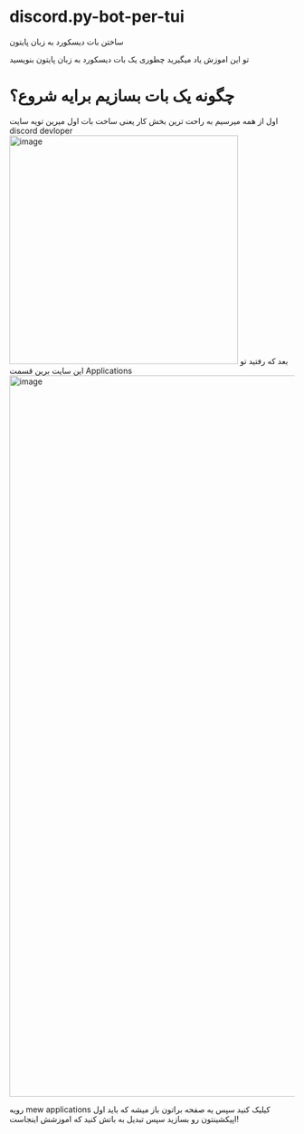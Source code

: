 # discord.py-bot-per-tui
ساختن بات دیسکورد به زبان پایتون


تو این اموزش یاد میگیرید چطوری یک بات دیسکورد به زبان پایتون بنویسید



# چگونه یک بات بسازیم برایه شروع؟

اول از همه میرسیم به راحت ترین بخش کار یعنی ساخت بات اول میرین تویه سایت discord devloper
<img width="404" alt="image" src="https://github.com/sersViu/discord.py-bot-pers/assets/133254907/7309309b-e5be-40de-b8b1-74591fccd328">
بعد که رفتید تو این سایت برین قسمت Applications 
<img width="1274" alt="image" src="https://github.com/sersViu/discord.py-bot-pers/assets/133254907/5a4fb4b7-dd97-44d8-86a5-530078d8a7b5">



رویه mew applications کیلیک کنید سپس یه صفحه براتون باز میشه که باید اول اپیکشینتون رو بسازید سپس تبدیل به باتش کنید که اموزشش اینجاست!
